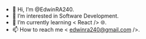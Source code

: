 - 👋 Hi, I’m @EdwinRA240.
- 👀 I’m interested in Software Development.
- 🌱 I’m currently learning < React /> 🌐.
- 📫 How to reach me < edwinra240@gmail.com />.
